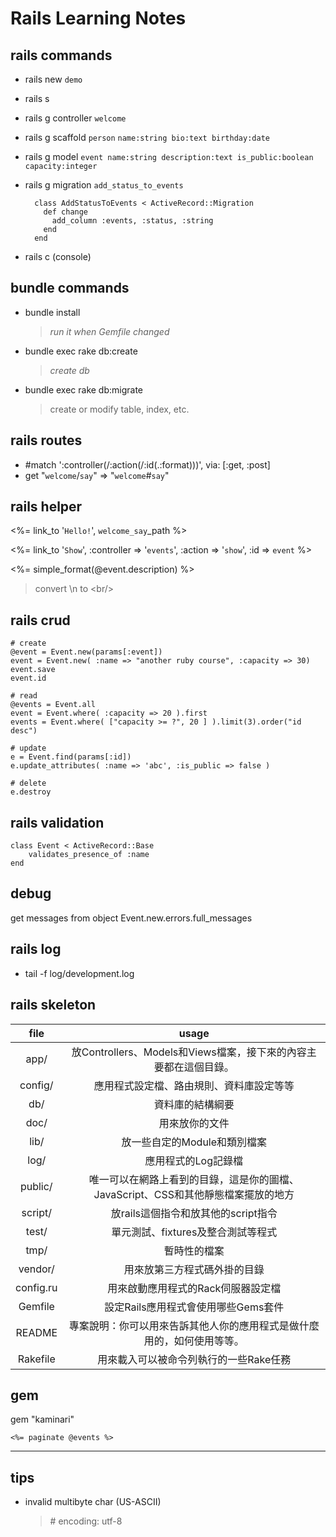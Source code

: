 # Rails Learning Notes
## rails commands
- rails new `demo`
- rails s
- rails g controller `welcome`
- rails g scaffold `person` `name:string bio:text birthday:date`
- rails g model `event name:string description:text is_public:boolean capacity:integer`
- rails g migration `add_status_to_events`

        class AddStatusToEvents < ActiveRecord::Migration
          def change
            add_column :events, :status, :string
          end
        end

- rails c (console)

## bundle commands
- bundle install
    > _run it when Gemfile changed_

- bundle exec rake db:create
    > _create db_

- bundle exec rake db:migrate
    > create or modify table, index, etc.

## rails routes
- #match ':controller(/:action(/:id(.:format)))', via: [:get, :post]
- get "`welcome`/`say`" => "`welcome`#`say`"

## rails helper
<%= link_to '`Hello!`', `welcome_say`\_path %>

<%= link_to '`Show`', :controller => '`events`', :action => '`show`', :id => `event` %>

<%= simple_format(@event.description) %>
> convert \n to &lt;br/>

## rails crud
    # create
    @event = Event.new(params[:event])
    event = Event.new( :name => "another ruby course", :capacity => 30)
    event.save
    event.id

    # read
    @events = Event.all
    event = Event.where( :capacity => 20 ).first
    events = Event.where( ["capacity >= ?", 20 ] ).limit(3).order("id desc")

    # update
    e = Event.find(params[:id])
    e.update_attributes( :name => 'abc', :is_public => false )

    # delete
    e.destroy

## rails validation
    class Event < ActiveRecord::Base
        validates_presence_of :name
    end

## debug
get messages from object
    Event.new.errors.full_messages

## rails log
- tail -f log/development.log

## rails skeleton
| file | usage |
|:-----:|:---:|
| app/       | 放Controllers、Models和Views檔案，接下來的內容主要都在這個目錄。 |
| config/    | 應用程式設定檔、路由規則、資料庫設定等等 |
| db/        | 資料庫的結構綱要 |
| doc/       | 用來放你的文件 |
| lib/       | 放一些自定的Module和類別檔案 |
| log/       | 應用程式的Log記錄檔 |
| public/    | 唯一可以在網路上看到的目錄，這是你的圖檔、JavaScript、CSS和其他靜態檔案擺放的地方 |
| script/    | 放rails這個指令和放其他的script指令 |
| test/      | 單元測試、fixtures及整合測試等程式 |
| tmp/       | 暫時性的檔案 |
| vendor/    | 用來放第三方程式碼外掛的目錄 |
| config.ru  | 用來啟動應用程式的Rack伺服器設定檔 |
| Gemfile    | 設定Rails應用程式會使用哪些Gems套件 |
| README     | 專案說明：你可以用來告訴其他人你的應用程式是做什麼用的，如何使用等等。 |
| Rakefile   | 用來載入可以被命令列執行的一些Rake任務 |

## gem
gem "kaminari"
    
    <%= paginate @events %>

----------------------
## tips
- invalid multibyte char (US-ASCII)
    
    >    \# encoding: utf-8